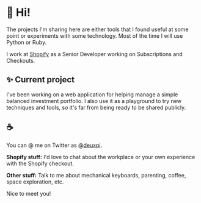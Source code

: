 # :wave: Hi!

The projects I'm sharing here are either tools that I found useful at some point or
experiments with some technology. Most of the time I will use Python or Ruby.

I work at [Shopify](https://www.shopify.com/) as a Senior Developer working on Subscriptions and Checkouts.

## :sparkles: Current project

I've been working on a web application for helping manage a simple balanced investment portfolio. I also use it as a playground to try new techniques and tools, so it's far from being ready to be shared publicly.

## :coffee: 

You can @ me on Twitter as [@deuxpi](https://twitter.com/deuxpi).

**Shopify stuff:** I'd love to chat about the workplace or your own experience with the Shopify checkout.

**Other stuff:** Talk to me about mechanical keyboards, parenting, coffee, space exploration, etc.


Nice to meet you!

